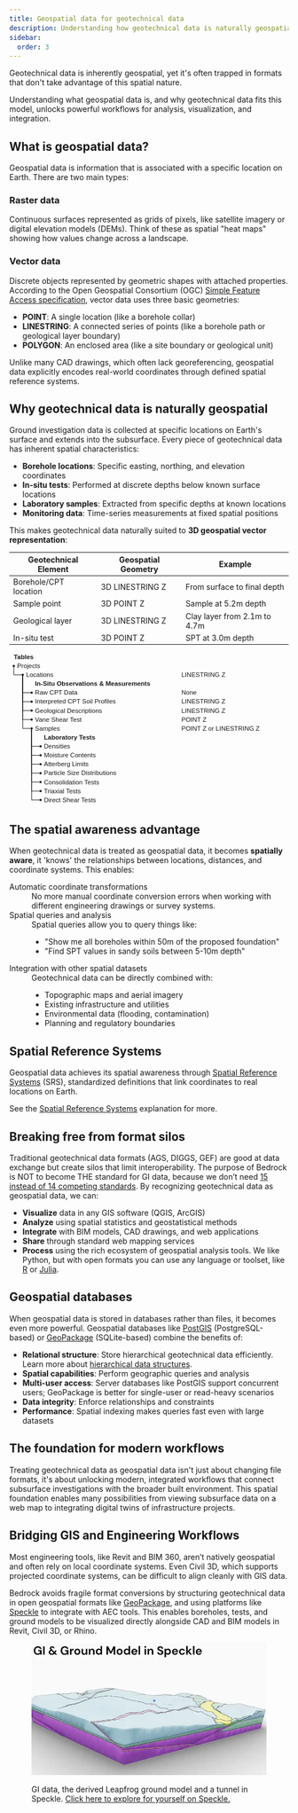 ```yaml
---
title: Geospatial data for geotechnical data
description: Understanding how geotechnical data is naturally geospatial and the benefits of treating it as such.
sidebar:
  order: 3
---
```


Geotechnical data is inherently geospatial, yet it's often trapped in formats that don't take advantage of this spatial nature.

Understanding what geospatial data is, and why geotechnical data fits this model, unlocks powerful workflows for analysis, visualization, and integration.

## What is geospatial data?

Geospatial data is information that is associated with a specific location on Earth. There are two main types:

### Raster data

Continuous surfaces represented as grids of pixels, like satellite imagery or digital elevation models (DEMs). Think of these as spatial "heat maps" showing how values change across a landscape.

### Vector data

Discrete objects represented by geometric shapes with attached properties. According to the Open Geospatial Consortium (OGC) [Simple Feature Access specification](https://www.ogc.org/standards/sfa/), vector data uses three basic geometries:

- **POINT**: A single location (like a borehole collar)
- **LINESTRING**: A connected series of points (like a borehole path or geological layer boundary)
- **POLYGON**: An enclosed area (like a site boundary or geological unit)

Unlike many CAD drawings, which often lack georeferencing, geospatial data explicitly encodes real-world coordinates through defined spatial reference systems.

## Why geotechnical data is naturally geospatial

Ground investigation data is collected at specific locations on Earth's surface and extends into the subsurface. Every piece of geotechnical data has inherent spatial characteristics:

- **Borehole locations**: Specific easting, northing, and elevation coordinates
- **In-situ tests**: Performed at discrete depths below known surface locations
- **Laboratory samples**: Extracted from specific depths at known locations
- **Monitoring data**: Time-series measurements at fixed spatial positions

This makes geotechnical data naturally suited to **3D geospatial vector representation**:

| Geotechnical Element  | Geospatial Geometry | Example                      |
| --------------------- | ------------------- | ---------------------------- |
| Borehole/CPT location | 3D LINESTRING Z     | From surface to final depth  |
| Sample point          | 3D POINT Z          | Sample at 5.2m depth         |
| Geological layer      | 3D LINESTRING Z     | Clay layer from 2.1m to 4.7m |
| In-situ test          | 3D POINT Z          | SPT at 3.0m depth            |

<svg viewBox="-8,-24,500,272" style="max-width: 100%; height: auto; font: 11.43px sans-serif; overflow: visible;" xmlns="http://www.w3.org/2000/svg" xmlns:xlink="http://www.w3.org/1999/xlink">
    <g fill="none" stroke="currentColor">
        <path d="&#10; M0,0&#10; V16&#10; h16&#10;" />
        <path d="&#10; M16,16&#10; V48&#10; h16&#10;" />
        <path d="&#10; M16,16&#10; V64&#10; h16&#10;" />
        <path d="&#10; M16,16&#10; V80&#10; h16&#10;" />
        <path d="&#10; M16,16&#10; V96&#10; h16&#10;" />
        <path d="&#10; M16,16&#10; V112&#10; h16&#10;" />
        <path d="&#10; M32,112&#10; V144&#10; h16&#10;" />
        <path d="&#10; M32,112&#10; V160&#10; h16&#10;" />
        <path d="&#10; M32,112&#10; V176&#10; h16&#10;" />
        <path d="&#10; M32,112&#10; V192&#10; h16&#10;" />
        <path d="&#10; M32,112&#10; V208&#10; h16&#10;" />
        <path d="&#10; M32,112&#10; V224&#10; h16&#10;" />
        <path d="&#10; M32,112&#10; V240&#10; h16&#10;" />
    </g>
    <g fill="currentColor">
        <g transform="translate(0,0)">
            <circle cx="0" r="2" /><text dy="0.32em" x="6">
                <tspan font-weight="400">Projects</tspan>
            </text><text dy="0.32em" x="300" text-anchor="start" />
            <title>Projects</title>
        </g>
        <g transform="translate(0,16)">
            <circle cx="16" r="2" /><text dy="0.32em" x="22">
                <tspan font-weight="400">Locations</tspan>
            </text><text dy="0.32em" x="300" text-anchor="start">LINESTRING Z</text>
            <title>Projects/Locations</title>
        </g>
        <g transform="translate(0,32)"><text dy="0.32em" x="38">
                <tspan font-weight="600">In-Situ Observations &amp; Measurements</tspan>
            </text><text dy="0.32em" x="300" text-anchor="start" />
            <title>Projects/Locations/In-Situ Observations &amp; Measurements</title>
        </g>
        <g transform="translate(0,48)">
            <circle cx="32" r="2" /><text dy="0.32em" x="38">
                <tspan font-weight="400">Raw CPT Data</tspan>
            </text><text dy="0.32em" x="300" text-anchor="start">None</text>
            <title>Projects/Locations/Raw CPT Data</title>
        </g>
        <g transform="translate(0,64)">
            <circle cx="32" r="2" /><text dy="0.32em" x="38">
                <tspan font-weight="400">Interpreted CPT Soil Profiles</tspan>
            </text><text dy="0.32em" x="300" text-anchor="start">LINESTRING Z</text>
            <title>Projects/Locations/Interpreted CPT Soil Profiles</title>
        </g>
        <g transform="translate(0,80)">
            <circle cx="32" r="2" /><text dy="0.32em" x="38">
                <tspan font-weight="400">Geological Descriptions</tspan>
            </text><text dy="0.32em" x="300" text-anchor="start">LINESTRING Z</text>
            <title>Projects/Locations/Geological Descriptions</title>
        </g>
        <g transform="translate(0,96)">
            <circle cx="32" r="2" /><text dy="0.32em" x="38">
                <tspan font-weight="400">Vane Shear Test</tspan>
            </text><text dy="0.32em" x="300" text-anchor="start">POINT Z</text>
            <title>Projects/Locations/Vane Shear Test</title>
        </g>
        <g transform="translate(0,112)">
            <circle cx="32" r="2" /><text dy="0.32em" x="38">
                <tspan font-weight="400">Samples</tspan>
            </text><text dy="0.32em" x="300" text-anchor="start">POINT Z or LINESTRING Z</text>
            <title>Projects/Locations/Samples</title>
        </g>
        <g transform="translate(0,128)"><text dy="0.32em" x="54">
                <tspan font-weight="600">Laboratory Tests</tspan>
            </text><text dy="0.32em" x="300" text-anchor="start" />
            <title>Projects/Locations/Samples/Laboratory Tests</title>
        </g>
        <g transform="translate(0,144)">
            <circle cx="48" r="2" /><text dy="0.32em" x="54">
                <tspan font-weight="400">Densities</tspan>
            </text><text dy="0.32em" x="300" text-anchor="start" />
            <title>Projects/Locations/Samples/Densities</title>
        </g>
        <g transform="translate(0,160)">
            <circle cx="48" r="2" /><text dy="0.32em" x="54">
                <tspan font-weight="400">Moisture Contents</tspan>
            </text><text dy="0.32em" x="300" text-anchor="start" />
            <title>Projects/Locations/Samples/Moisture Contents</title>
        </g>
        <g transform="translate(0,176)">
            <circle cx="48" r="2" /><text dy="0.32em" x="54">
                <tspan font-weight="400">Atterberg Limits</tspan>
            </text><text dy="0.32em" x="300" text-anchor="start" />
            <title>Projects/Locations/Samples/Atterberg Limits</title>
        </g>
        <g transform="translate(0,192)">
            <circle cx="48" r="2" /><text dy="0.32em" x="54">
                <tspan font-weight="400">Particle Size Distributions</tspan>
            </text><text dy="0.32em" x="300" text-anchor="start" />
            <title>Projects/Locations/Samples/Particle Size Distributions</title>
        </g>
        <g transform="translate(0,208)">
            <circle cx="48" r="2" /><text dy="0.32em" x="54">
                <tspan font-weight="400">Consolidation Tests</tspan>
            </text><text dy="0.32em" x="300" text-anchor="start" />
            <title>Projects/Locations/Samples/Consolidation Tests</title>
        </g>
        <g transform="translate(0,224)">
            <circle cx="48" r="2" /><text dy="0.32em" x="54">
                <tspan font-weight="400">Triaxial Tests</tspan>
            </text><text dy="0.32em" x="300" text-anchor="start" />
            <title>Projects/Locations/Samples/Triaxial Tests</title>
        </g>
        <g transform="translate(0,240)">
            <circle cx="48" r="2" /><text dy="0.32em" x="54">
                <tspan font-weight="400">Direct Shear Tests</tspan>
            </text><text dy="0.32em" x="300" text-anchor="start" />
            <title>Projects/Locations/Samples/Direct Shear Tests</title>
        </g>
    </g>
    <text fill="currentColor" dy="0.32em" y="-16" x="0" text-anchor="start" font-weight="bold">Tables
    <text fill="currentColor" dy="0.32em" y="-16" x="300" text-anchor="start" font-weight="bold">Geospatial Geometry Type</text>
</svg>

## The spatial awareness advantage

When geotechnical data is treated as geospatial data, it becomes **spatially aware**, it 'knows' the relationships between locations, distances, and coordinate systems. This enables:

<dl>

<dt>Automatic coordinate transformations</dt>
<dd>No more manual coordinate conversion errors when working with different engineering drawings or survey systems.</dd>

<dt>
Spatial queries and analysis</dt>
<dd>Spatial queries allow you to query things like:
    <ul class="list-disc list-inside">
        <li>"Show me all boreholes within 50m of the proposed foundation"</li>
        <li>"Find SPT values in sandy soils between 5-10m depth"</li>
    </ul>
</dd>

<dt>Integration with other spatial datasets</dt>
<dd>Geotechnical data can be directly combined with:
    <dd>
        <ul class="list-disc list-inside">
            <li>Topographic maps and aerial imagery</li>
            <li>Existing infrastructure and utilities</li>
            <li>Environmental data (flooding, contamination)</li>
            <li>Planning and regulatory boundaries</li>
        </ul>
    </dd>
</dl>

## Spatial Reference Systems

Geospatial data achieves its spatial awareness through [Spatial Reference Systems](https://en.wikipedia.org/wiki/Spatial_reference_system) (SRS), standardized definitions that link coordinates to real locations on Earth.

See the [Spatial Reference Systems](/explanation/concepts/spatial-reference-systems/) explanation for more.

## Breaking free from format silos

Traditional geotechnical data formats (AGS, DIGGS, GEF) are good at data exchange but create silos that limit interoperability. 
The purpose of Bedrock is NOT to become THE standard for GI data, because we don’t need [15 instead of 14 competing standards](https://xkcd.com/927/).
By recognizing geotechnical data as geospatial data, we can:

- **Visualize** data in any GIS software (QGIS, ArcGIS)
- **Analyze** using spatial statistics and geostatistical methods
- **Integrate** with BIM models, CAD drawings, and web applications
- **Share** through standard web mapping services
- **Process** using the rich ecosystem of geospatial analysis tools. We like Python, but with open formats you can use any language or toolset, like [R](https://www.r-project.org/) or [Julia](https://julialang.org/).

## Geospatial databases

When geospatial data is stored in databases rather than files, it becomes even more powerful. Geospatial databases like [PostGIS](https://postgis.net/) (PostgreSQL-based) or [GeoPackage](https://www.geopackage.org/) (SQLite-based) combine the benefits of:

- **Relational structure**: Store hierarchical geotechnical data efficiently. Learn more about [hierarchical data structures](/explanation/hierarchical-structure/).
- **Spatial capabilities**: Perform geographic queries and analysis
- **Multi-user access**: Server databases like PostGIS support concurrent users; GeoPackage is better for single-user or read-heavy scenarios
- **Data integrity**: Enforce relationships and constraints
- **Performance**: Spatial indexing makes queries fast even with large datasets

<!-- For example, you can query: "Show me all samples from sandy layers within 100m of the proposed building foundation" - combining spatial relationships, geological properties, and project geometry in a single operation. -->

## The foundation for modern workflows

Treating geotechnical data as geospatial data isn't just about changing file formats, it's about unlocking modern, integrated workflows that connect subsurface investigations with the broader built environment.
This spatial foundation enables many possibilities from viewing subsurface data on a web map to integrating digital twins of infrastructure projects.

## Bridging GIS and Engineering Workflows

Most engineering tools, like Revit and BIM 360, aren’t natively geospatial and often rely on local coordinate systems. Even Civil 3D, which supports projected coordinate systems, can be difficult to align cleanly with GIS data.

Bedrock avoids fragile format conversions by structuring geotechnical data in open geospatial formats like [GeoPackage](https://www.geopackage.org/), and using platforms like [Speckle](https://speckle.systems/) to integrate with AEC tools. This enables boreholes, tests, and ground models to be visualized directly alongside CAD and BIM models in Revit, Civil 3D, or Rhino.

<figure style="margin-inline: block; display: block;">

![GI data, the derived Leapfrog ground model and a tunnel in Speckle](../../../assets/WekaHills_Speckle.webp)

<figcaption>
  GI data, the derived Leapfrog ground model and a tunnel in Speckle. <a href="https://app.speckle.systems/projects/7a489ac0d4/models/$epsg:2193-7839%2Fgeo%2Fgeology-model,65b4cf97d5,9069ef2b2b">Click here to explore for yourself on Speckle.</a>
</figcaption>
</figure>
